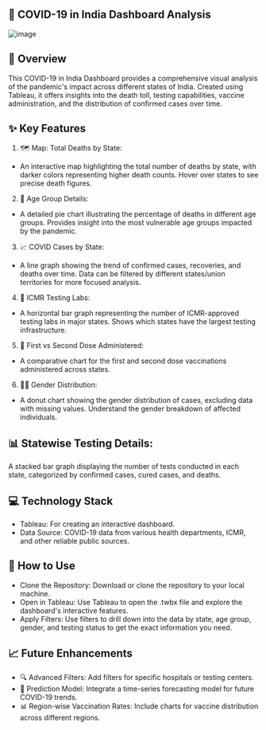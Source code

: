 ## 🦠 COVID-19 in India Dashboard Analysis

![image](https://github.com/user-attachments/assets/cea55880-a6b9-4cbc-ad5c-67c3f7629e70)


## 📄 Overview

This COVID-19 in India Dashboard provides a comprehensive visual analysis of the pandemic's impact across different states of India. Created using Tableau, it offers insights into the death toll, testing capabilities, vaccine administration, and the distribution of confirmed cases over time.

## ✨ Key Features

1. 🗺️ Map: Total Deaths by State:

- An interactive map highlighting the total number of deaths by state, with darker colors representing higher death counts.
Hover over states to see precise death figures.
2. 👥 Age Group Details:

- A detailed pie chart illustrating the percentage of deaths in different age groups.
Provides insight into the most vulnerable age groups impacted by the pandemic.

3. 📈 COVID Cases by State:

- A line graph showing the trend of confirmed cases, recoveries, and deaths over time.
Data can be filtered by different states/union territories for more focused analysis.

4. 🏥 ICMR Testing Labs:

- A horizontal bar graph representing the number of ICMR-approved testing labs in major states.
Shows which states have the largest testing infrastructure.

5. 💉 First vs Second Dose Administered:

- A comparative chart for the first and second dose vaccinations administered across states.
6. 👨‍🦰 Gender Distribution:

- A donut chart showing the gender distribution of cases, excluding data with missing values.
Understand the gender breakdown of affected individuals.

## 📊 Statewise Testing Details:

A stacked bar graph displaying the number of tests conducted in each state, categorized by confirmed cases, cured cases, and deaths.

## 💻 Technology Stack

- Tableau: For creating an interactive dashboard.
- Data Source: COVID-19 data from various health departments, ICMR, and other reliable public sources.

## 🚀 How to Use

- Clone the Repository: Download or clone the repository to your local machine.
- Open in Tableau: Use Tableau to open the .twbx file and explore the dashboard's interactive features.
- Apply Filters: Use filters to drill down into the data by state, age group, gender, and testing status to get the exact information you need.

## 📈 Future Enhancements
- 🔍 Advanced Filters: Add filters for specific hospitals or testing centers.
- 📅 Prediction Model: Integrate a time-series forecasting model for future COVID-19 trends.
- 📊 Region-wise Vaccination Rates: Include charts for vaccine distribution across different regions.
